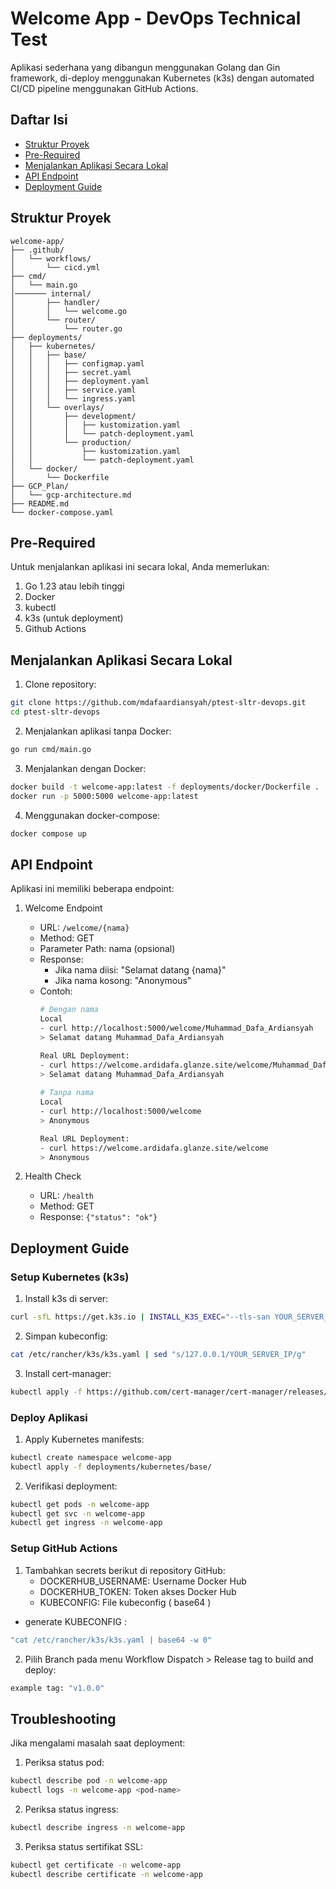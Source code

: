 # Welcome App - DevOps Technical Test

Aplikasi sederhana yang dibangun menggunakan Golang dan Gin framework, di-deploy menggunakan Kubernetes (k3s) dengan automated CI/CD pipeline menggunakan GitHub Actions.

## Daftar Isi
- [Struktur Proyek](#struktur-proyek)
- [Pre-Required](#pre-required)
- [Menjalankan Aplikasi Secara Lokal](#menjalankan-aplikasi-secara-lokal)
- [API Endpoint](#api-endpoint)
- [Deployment Guide](#deployment-guide)

## Struktur Proyek

```
welcome-app/
├── .github/
│   └── workflows/
│       └── cicd.yml
├── cmd/
│   └── main.go
│─────── internal/
│       ├── handler/
│       │   └── welcome.go
│       └── router/
│           └── router.go
├── deployments/
│   ├── kubernetes/
│   │   ├── base/
│   │   │   ├── configmap.yaml
│   │   │   ├── secret.yaml
│   │   │   ├── deployment.yaml
│   │   │   ├── service.yaml
│   │   │   └── ingress.yaml
│   │   └── overlays/
│   │       ├── development/
│   │       │   ├── kustomization.yaml
│   │       │   └── patch-deployment.yaml
│   │       └── production/
│   │           ├── kustomization.yaml
│   │           └── patch-deployment.yaml
│   └── docker/
│       └── Dockerfile
├── GCP_Plan/
│   └── gcp-architecture.md
├── README.md
└── docker-compose.yaml
```

## Pre-Required

Untuk menjalankan aplikasi ini secara lokal, Anda memerlukan:

1. Go 1.23 atau lebih tinggi
2. Docker
3. kubectl
4. k3s (untuk deployment)
5. Github Actions

## Menjalankan Aplikasi Secara Lokal

1. Clone repository:
```bash
git clone https://github.com/mdafaardiansyah/ptest-sltr-devops.git
cd ptest-sltr-devops
```

2. Menjalankan aplikasi tanpa Docker:
```bash
go run cmd/main.go
```

3. Menjalankan dengan Docker:
```bash
docker build -t welcome-app:latest -f deployments/docker/Dockerfile .
docker run -p 5000:5000 welcome-app:latest
```

4. Menggunakan docker-compose:
```bash
docker compose up
```

## API Endpoint

Aplikasi ini memiliki beberapa endpoint:

1. Welcome Endpoint
    - URL: `/welcome/{nama}`
    - Method: GET
    - Parameter Path: nama (opsional)
    - Response:
        - Jika nama diisi: "Selamat datang {nama}"
        - Jika nama kosong: "Anonymous"
    - Contoh:
      ```bash
      # Dengan nama
      Local
      - curl http://localhost:5000/welcome/Muhammad_Dafa_Ardiansyah
      > Selamat datang Muhammad_Dafa_Ardiansyah
      
      Real URL Deployment:
      - curl https://welcome.ardidafa.glanze.site/welcome/Muhammad_Dafa_Ardiansyah
      > Selamat datang Muhammad_Dafa_Ardiansyah
 
      # Tanpa nama
      Local
      - curl http://localhost:5000/welcome
      > Anonymous
      
      Real URL Deployment:
      - curl https://welcome.ardidafa.glanze.site/welcome
      > Anonymous
      ```

2. Health Check
    - URL: `/health`
    - Method: GET
    - Response: `{"status": "ok"}`

## Deployment Guide

### Setup Kubernetes (k3s)

1. Install k3s di server:
```bash
curl -sfL https://get.k3s.io | INSTALL_K3S_EXEC="--tls-san YOUR_SERVER_IP --node-external-ip YOUR_SERVER_IP" sh -
```

2. Simpan kubeconfig:
```bash
cat /etc/rancher/k3s/k3s.yaml | sed "s/127.0.0.1/YOUR_SERVER_IP/g"
```

3. Install cert-manager:
```bash
kubectl apply -f https://github.com/cert-manager/cert-manager/releases/download/v1.13.3/cert-manager.yaml
```

### Deploy Aplikasi

1. Apply Kubernetes manifests:
```bash
kubectl create namespace welcome-app
kubectl apply -f deployments/kubernetes/base/
```

2. Verifikasi deployment:
```bash
kubectl get pods -n welcome-app
kubectl get svc -n welcome-app
kubectl get ingress -n welcome-app
```

### Setup GitHub Actions

1. Tambahkan secrets berikut di repository GitHub:
    - DOCKERHUB_USERNAME: Username Docker Hub
    - DOCKERHUB_TOKEN: Token akses Docker Hub
    - KUBECONFIG: File kubeconfig ( base64 )
- generate KUBECONFIG :
```bash
"cat /etc/rancher/k3s/k3s.yaml | base64 -w 0"
```
2. Pilih Branch pada menu Workflow Dispatch > Release tag to build and deploy:
```bash
example tag: "v1.0.0"
```
## Troubleshooting

Jika mengalami masalah saat deployment:

1. Periksa status pod:
```bash
kubectl describe pod -n welcome-app
kubectl logs -n welcome-app <pod-name>
```

2. Periksa status ingress:
```bash
kubectl describe ingress -n welcome-app
```

3. Periksa status sertifikat SSL:
```bash
kubectl get certificate -n welcome-app
kubectl describe certificate -n welcome-app
```
